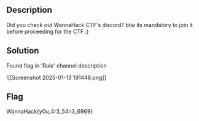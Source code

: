 ## Description
Did you check out WannaHack CTF's discord?
btw its mandatory to join it before proceeding for the CTF :)

## Solution
Found flag in 'Rule' channel description

![[Screenshot 2025-01-13 191448.png]]

## Flag
WannaHack{y0u_4r3_54n3_6969}